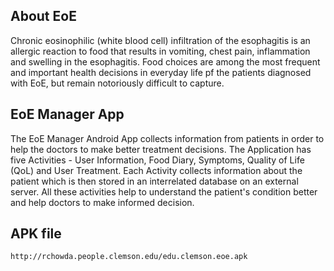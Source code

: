 About EoE
----------
Chronic eosinophilic (white blood cell) infiltration of the esophagitis is an allergic reaction to food that results in vomiting, chest pain, inflammation and swelling in the esophagitis. Food choices are among the most frequent and important health decisions in everyday life pf the patients diagnosed with EoE, but remain notoriously difficult to capture. 

EoE Manager App
-----------
The EoE Manager Android App collects information from patients in order to help the doctors to make better treatment decisions. The Application has five Activities - User Information, Food Diary, Symptoms, Quality of Life (QoL) and User Treatment. Each Activity collects information about the patient which is then stored in an interrelated database on an external server. All these activities help to understand the patient's condition better and help doctors to make informed decision.

APK file
-----------
    http://rchowda.people.clemson.edu/edu.clemson.eoe.apk
